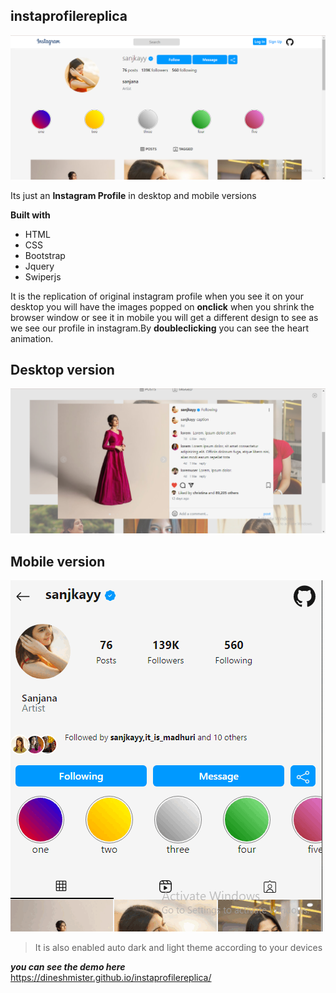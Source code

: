 ## **instaprofilereplica**

![instagramweb](./IMG/insta-1.png)

Its just an **Instagram Profile** in desktop and mobile versions

**Built with**
 * HTML
 * CSS
 * Bootstrap
 * Jquery
 * Swiperjs

It is the replication of original instagram profile
when you see it on your desktop you will have the images popped on **onclick** when you shrink the browser window or see it in mobile you will get a different design to see as we see our profile in instagram.By **doubleclicking** you can see the heart animation.

## **Desktop version**
![instaweb](./IMG/insta-5.png)

## **Mobile version**

![instagrammobile](./IMG/insta-mob.gif.gif)

> It is also enabled auto dark and light theme according to your devices

*__you can see the demo here__*
https://dineshmister.github.io/instaprofilereplica/
